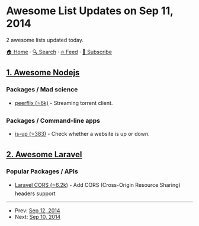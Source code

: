 # Awesome List Updates on Sep 11, 2014

2 awesome lists updated today.

[🏠 Home](/README.md) · [🔍 Search](https://test.trackawesomelist.com/search/) · [🔥 Feed](https://test.trackawesomelist.com/feed.xml) · [📮 Subscribe](https://trackawesomelist.us17.list-manage.com/subscribe?u=d2f0117aa829c83a63ec63c2f&id=36a103854c)



## [1. Awesome Nodejs](/content/sindresorhus/awesome-nodejs/README.md)

### Packages / Mad science

*   [peerflix (⭐6k)](https://github.com/mafintosh/peerflix) - Streaming torrent client.

### Packages / Command-line apps

*   [is-up (⭐383)](https://github.com/sindresorhus/is-up) - Check whether a website is up or down.

## [2. Awesome Laravel](/content/chiraggude/awesome-laravel/README.md)

### Popular Packages / APIs

*   [Laravel CORS (⭐6.2k)](https://github.com/barryvdh/laravel-cors) - Add CORS (Cross-Origin Resource Sharing) headers support

---

- Prev: [Sep 12, 2014](/content/2014/09/12/README.md)
- Next: [Sep 10, 2014](/content/2014/09/10/README.md)